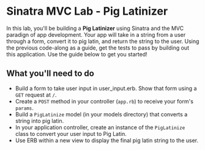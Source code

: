 # Sinatra MVC Lab - Pig Latinizer

In this lab, you'll be building a **Pig Latinizer** using Sinatra and the MVC paradign of app development. Your app will take in a string from a user through a form, convert it to pig latin, and return the string to the user. Using the previous code-along as a guide, get the tests to pass by building out this application. Use the guide below to get you started!

## What you'll need to do

+ Build a form to take user input in user_input.erb. Show that form using a `GET` request at `/`.
+ Create a `POST` method in your controller (`app.rb`) to receive your form's `params`.
+ Build a `PigLatinize` model (in your models directory) that converts a string into pig latin.
+ In your application controller, create an instance of the `PigLatinize` class to convert your user input to Pig Latin.
+ Use ERB within a new view to display the final pig latin string to the user.